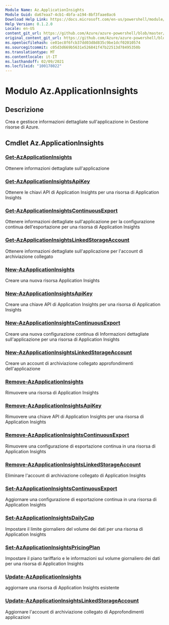 ```yaml
---
Module Name: Az.ApplicationInsights
Module Guid: da67eaa7-4cb1-4bfa-a194-8bf3faae8ac6
Download Help Link: https://docs.microsoft.com/en-us/powershell/module/az.applicationinsights
Help Version: 0.1.2.0
Locale: en-US
content_git_url: https://github.com/Azure/azure-powershell/blob/master/src/ApplicationInsights/ApplicationInsights/help/Az.ApplicationInsights.md
original_content_git_url: https://github.com/Azure/azure-powershell/blob/master/src/ApplicationInsights/ApplicationInsights/help/Az.ApplicationInsights.md
ms.openlocfilehash: ce01ec8f6fcb37dd03d8d835c9be1dcf02010574
ms.sourcegitcommit: c05d3d669b5631e526841f47b22513d78495350b
ms.translationtype: MT
ms.contentlocale: it-IT
ms.lasthandoff: 02/09/2021
ms.locfileid: "100178022"
---
```

# Modulo Az.ApplicationInsights
## Descrizione
Crea e gestisce informazioni dettagliate sull'applicazione in Gestione risorse di Azure.

## Cmdlet Az.ApplicationInsights
### [Get-AzApplicationInsights](Get-AzApplicationInsights.md)
Ottenere informazioni dettagliate sull'applicazione

### [Get-AzApplicationInsightsApiKey](Get-AzApplicationInsightsApiKey.md)
Ottenere le chiavi API di Application Insights per una risorsa di Application Insights

### [Get-AzApplicationInsightsContinuousExport](Get-AzApplicationInsightsContinuousExport.md)
Ottenere informazioni dettagliate sull'applicazione per la configurazione continua dell'esportazione per una risorsa di Application Insights

### [Get-AzApplicationInsightsLinkedStorageAccount](Get-AzApplicationInsightsLinkedStorageAccount.md)
Ottenere informazioni dettagliate sull'applicazione per l'account di archiviazione collegato

### [New-AzApplicationInsights](New-AzApplicationInsights.md)
Creare una nuova risorsa Application Insights

### [New-AzApplicationInsightsApiKey](New-AzApplicationInsightsApiKey.md)
Creare una chiave API di Application Insights per una risorsa di Application Insights

### [New-AzApplicationInsightsContinuousExport](New-AzApplicationInsightsContinuousExport.md)
Creare una nuova configurazione continua di Informazioni dettagliate sull'applicazione per una risorsa di Application Insights

### [New-AzApplicationInsightsLinkedStorageAccount](New-AzApplicationInsightsLinkedStorageAccount.md)
Creare un account di archiviazione collegato approfondimenti dell'applicazione

### [Remove-AzApplicationInsights](Remove-AzApplicationInsights.md)
Rimuovere una risorsa di Application Insights

### [Remove-AzApplicationInsightsApiKey](Remove-AzApplicationInsightsApiKey.md)
Rimuovere una chiave API di Application Insights per una risorsa di Application Insights

### [Remove-AzApplicationInsightsContinuousExport](Remove-AzApplicationInsightsContinuousExport.md)
Rimuovere una configurazione di esportazione continua in una risorsa di Application Insights

### [Remove-AzApplicationInsightsLinkedStorageAccount](Remove-AzApplicationInsightsLinkedStorageAccount.md)
Eliminare l'account di archiviazione collegato di Application Insights

### [Set-AzApplicationInsightsContinuousExport](Set-AzApplicationInsightsContinuousExport.md)
Aggiornare una configurazione di esportazione continua in una risorsa di Application Insights

### [Set-AzApplicationInsightsDailyCap](Set-AzApplicationInsightsDailyCap.md)
Impostare il limite giornaliero del volume dei dati per una risorsa di Application Insights

### [Set-AzApplicationInsightsPricingPlan](Set-AzApplicationInsightsPricingPlan.md)
Impostare il piano tariffario e le informazioni sul volume giornaliero dei dati per una risorsa di Application Insights

### [Update-AzApplicationInsights](Update-AzApplicationInsights.md)
aggiornare una risorsa di Application Insights esistente

### [Update-AzApplicationInsightsLinkedStorageAccount](Update-AzApplicationInsightsLinkedStorageAccount.md)
Aggiornare l'account di archiviazione collegato di Approfondimenti applicazioni

